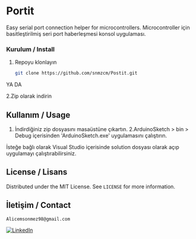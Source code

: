 # Portit
Easy serial port connection helper for microcontrollers.
Microcontroller için basitleştirilmiş seri port haberleşmesi konsol uygulaması.

### Kurulum / Install

1. Repoyu klonlayın
   ```sh
   git clone https://github.com/snmzcm/Postit.git
   ```
  YA DA
  
  2.Zip olarak indirin

## Kullanım / Usage

1. İndirdiğiniz zip dosyasını masaüstüne çıkartın.
2.ArduinoSketch > bin > Debug içerisinden 'ArduinoSketch.exe' uygulamasını çalıştırın.

İsteğe bağlı olarak Visual Studio içerisinde solution dosyası olarak açıp uygulamayı çalıştırabilirsiniz.


## License / Lisans

Distributed under the MIT License. See `LICENSE` for more information.

## İletişim / Contact

``` Alicemsonmez98@gmail.com ```

[![LinkedIn][linkedin-shield]][linkedin-url]


[license-shield]: https://img.shields.io/github/license/snmzcm/repo.svg?style=for-the-badge
[license-url]: https://github.com/snmzcm/Postit/blob/main/LICENSE
[linkedin-shield]: https://img.shields.io/badge/-LinkedIn-black.svg?style=for-the-badge&logo=linkedin&colorB=555
[linkedin-url]: https://www.linkedin.com/in/cem-sönmez-01a58a196/
